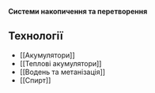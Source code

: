**Системи накопичення та перетворення**

## Технології

- [[Акумулятори]]
- [[Теплові акумулятори]]
- [[Водень та метанізація]]
- [[Спирт]]

